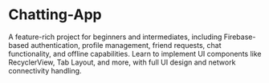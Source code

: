 # Chatting-App
A feature-rich project for beginners and intermediates, including Firebase-based authentication, profile management, friend requests, chat functionality, and offline capabilities. Learn to implement UI components like RecyclerView, Tab Layout, and more, with full UI design and network connectivity handling.
